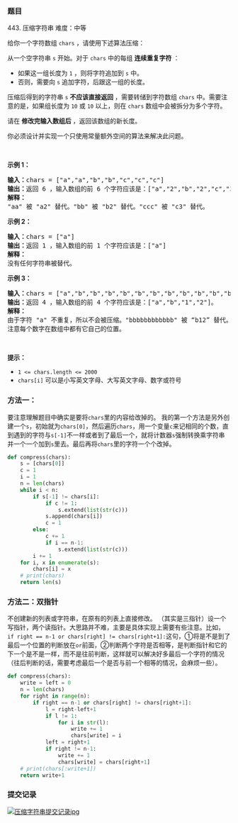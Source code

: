 ### 题目
443\. 压缩字符串
难度：中等
<p>给你一个字符数组 <code>chars</code> ，请使用下述算法压缩：</p>

<p>从一个空字符串 <code>s</code> 开始。对于 <code>chars</code> 中的每组 <strong>连续重复字符</strong> ：</p>

<ul>
	<li>如果这一组长度为 <code>1</code> ，则将字符追加到 <code>s</code> 中。</li>
	<li>否则，需要向 <code>s</code> 追加字符，后跟这一组的长度。</li>
</ul>

<p>压缩后得到的字符串 <code>s</code> <strong>不应该直接返回</strong> ，需要转储到字符数组 <code>chars</code> 中。需要注意的是，如果组长度为 <code>10</code> 或 <code>10</code> 以上，则在 <code>chars</code> 数组中会被拆分为多个字符。</p>

<p>请在 <strong>修改完输入数组后</strong> ，返回该数组的新长度。</p>

<p>你必须设计并实现一个只使用常量额外空间的算法来解决此问题。</p>

<p>&nbsp;</p>

<p><strong>示例 1：</strong></p>

<pre><strong>输入：</strong>chars = ["a","a","b","b","c","c","c"]
<strong>输出：</strong>返回 6 ，输入数组的前 6 个字符应该是：["a","2","b","2","c","3"]
<strong>解释：</strong>
"aa" 被 "a2" 替代。"bb" 被 "b2" 替代。"ccc" 被 "c3" 替代。
</pre>

<p><strong>示例 2：</strong></p>

<pre><strong>输入：</strong>chars = ["a"]
<strong>输出：</strong>返回 1 ，输入数组的前 1 个字符应该是：["a"]
<strong>解释：</strong>
没有任何字符串被替代。
</pre>

<p><strong>示例 3：</strong></p>

<pre><strong>输入：</strong>chars = ["a","b","b","b","b","b","b","b","b","b","b","b","b"]
<strong>输出：</strong>返回 4 ，输入数组的前 4 个字符应该是：["a","b","1","2"]。
<strong>解释：</strong>
由于字符 "a" 不重复，所以不会被压缩。"bbbbbbbbbbbb" 被 “b12” 替代。
注意每个数字在数组中都有它自己的位置。
</pre>

<p>&nbsp;</p>

<p><strong>提示：</strong></p>

<ul>
	<li><code>1 &lt;= chars.length &lt;= 2000</code></li>
	<li><code>chars[i]</code> 可以是小写英文字母、大写英文字母、数字或符号</li>
</ul>

### 方法一：
要注意理解题目中确实是要将`chars`里的内容给改掉的。
我的第一个方法是另外创建一个`s`，初始就为`chars[0]`，然后遍历`chars`，用一个变量`c`来记相同的个数，直到遇到的字符与`s[-1]`不一样或者到了最后一个，就将计数器`s`强制转换乘字符串并一个一个加到`s`里去。最后再将`chars`里的字符一个个改掉。
``` python
def compress(chars):
    s = [chars[0]]
    c = 1
    i = 1
    n = len(chars)
    while i < n:
        if s[-1] != chars[i]:
            if c != 1:
                s.extend(list(str(c)))
            s.append(chars[i])
            c = 1
        else:
            c += 1
            if i == n-1:
                s.extend(list(str(c)))
        i += 1
    for i, x in enumerate(s):
        chars[i] = x
    # print(chars)
    return len(s)
```

### 方法二：双指针
不创建新的列表或字符串，在原有的列表上直接修改。
（其实是三指针）设一个写指针，两个读指针。大思路并不难，主要是具体实现上需要有些注意。比如，`if right == n-1 or chars[right] != chars[right+1]:`这句，①将是不是到了最后一个位置的判断放在`or`前面，②判断两个字符是否相等，是判断指针和它的下一个是不是一样，而不是往前判断，这样就可以解决好多最后一个字符的情况（往后判断的话，需要考虑最后一个是否与前一个相等的情况，会麻烦一些）。
``` python
def compress(chars):
    write = left = 0
    n = len(chars)
    for right in range(n):
        if right == n-1 or chars[right] != chars[right+1]:
            l = right-left+1
            if l != 1:
                for i in str(l):
                    write += 1
                    chars[write] = i
            left = right+1
            if right != n-1:
                write += 1
                chars[write] = chars[right+1]
    # print(chars[:write+1])
    return write+1
```

### 提交记录
[![压缩字符串提交记录jpg](https://z3.ax1x.com/2021/08/22/hSKTDP.jpg)](https://imgtu.com/i/hSKTDP)